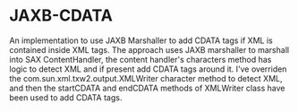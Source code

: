 # JAXB-CDATA
An implementation to use JAXB Marshaller to add CDATA tags if XML is contained inside XML tags.
The approach uses JAXB marshaller to marshall into SAX ContentHandler, the content handler's characters method has logic to detect XML and if present add CDATA tags around it. I've overriden the com.sun.xml.txw2.output.XMLWriter character method to detect XML, and then the startCDATA and endCDATA methods of XMLWriter class have been used to add CDATA tags.
